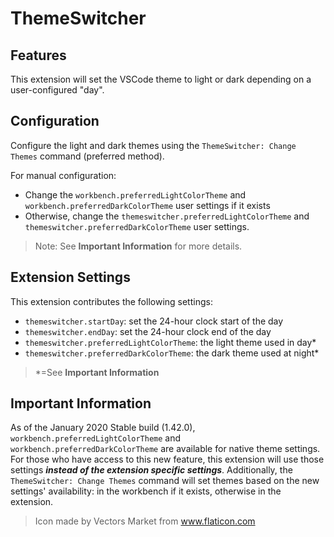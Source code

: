 # ThemeSwitcher

## Features

This extension will set the VSCode theme to light or dark depending on a user-configured "day".

## Configuration

Configure the light and dark themes using the `ThemeSwitcher: Change Themes` command (preferred method).

For manual configuration:
* Change the `workbench.preferredLightColorTheme` and `workbench.preferredDarkColorTheme` user settings if it exists
* Otherwise, change the `themeswitcher.preferredLightColorTheme` and `themeswitcher.preferredDarkColorTheme` user settings.

>Note: See **Important Information** for more details.

## Extension Settings

This extension contributes the following settings:

* `themeswitcher.startDay`: set the 24-hour clock start of the day 
* `themeswitcher.endDay`: set the 24-hour clock end of the day 
* `themeswitcher.preferredLightColorTheme`: the light theme used in day*
* `themeswitcher.preferredDarkColorTheme`: the dark theme used at night*

>*=See **Important Information**

## Important Information

As of the January 2020 Stable build (1.42.0), `workbench.preferredLightColorTheme` and `workbench.preferredDarkColorTheme` are available for native theme settings.
For those who have access to this new feature, this extension will use those settings ***instead of the extension specific settings***. Additionally, the `ThemeSwitcher: Change Themes` command will set themes based on the new settings' availability: in the workbench if it exists, otherwise in the extension.

>Icon made by Vectors Market from www.flaticon.com
